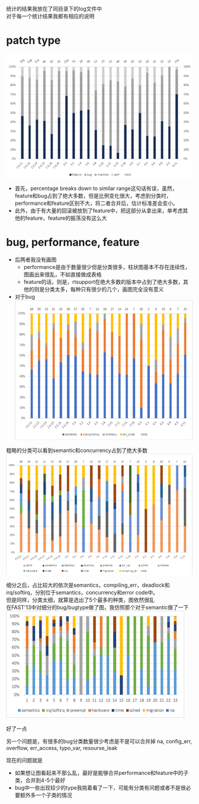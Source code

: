 统计的结果我放在了同目录下的log文件中  
对于每一个统计结果我都有相应的说明

# patch type
![patch type](/developers/yxg/3.2assignment/image/patch-type.png)

- 首先，percentage breaks down to similar range这句话有误，虽然，feature和bug占到了绝大多数，但是比例变化很大，考虑到分类时，performance和feature区别不大，将二者合并后，估计标准差会变小。
- 此外，由于有大量的回滚被放到了feature中，把这部分从拿出来，单考虑其他的feature，feature的振荡没有这么大

# bug, performance, feature
- 后两者我没有画图
  - performance是由于数量很少但是分类很多，柱状图基本不存在连续性，图画出来很乱，不如直接做成表格
  - feature的话，则是，rtsupport在绝大多数的版本中占到了绝大多数，其他的则是分类太多，每种只有很少的几个，画图完全没有意义
- 对于bug
![bug](/developers/yxg/3.2assignment/image/bug-type.png)

粗略的分类可以看到semantic和concurrency占到了绝大多数
![bug-detail](/developers/yxg/3.2assignment/image/bug-type-other.png)

细分之后，占比较大的依次是semantics，compiling_err，deadlock和irq/softirq，分别位于semantics，concurrency和error code中。  
但是同样，分类太细，就算是选出了5个最多的种类，图依然很乱  
在FAST'13中对细分的bug/bugtype做了图，我仿照那个对于semantic做了一下  
![semantic](/developers/yxg/3.2assignment/image/semantics.png)

好了一点  

另一个问题是，有很多的bug分类数量很少考虑是不是可以合并掉
na, config_err, overflow, err_access, typo_var, resourse_leak

现在的问题就是
- 如果想让图看起来不那么乱，最好是能够合并performance和feature中的子类，合并到4-5个最好
- bug中一些出现较少的type我挑着看了一下，可能有分类有问题或者不是很必要额外多一个子类的情况
